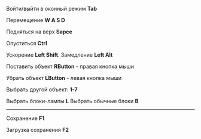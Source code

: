 Войти/выйти в оконный режим **Tab**

Перемещение  **W A S D**

Подняться на верх **Sapce**

Опуститься **Ctrl**

Ускорение **Left Shift**. Замедление **Left Alt**

Поставить объект **RButton** - правая кнопка мыши

Убрать объект  **LButton** - левая кнопка мыши

Выбрать другой объект: **1-7**

Выбрать блоки-лампы **L**
Выбрать обычные блоки **B**


----------------

Сохранение **F1**

Загрузка сохранения **F2**

  
